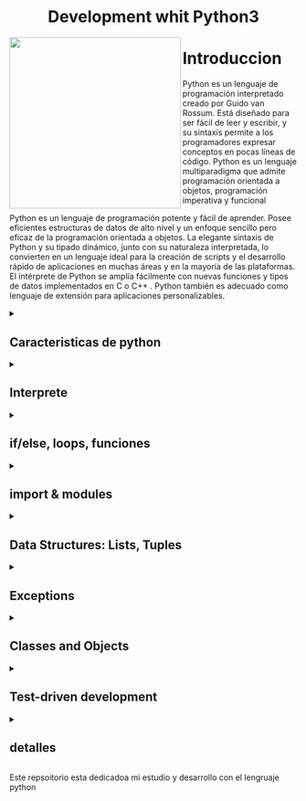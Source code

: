 <div>
<h1 align="center">Development whit Python3</h1>

<img src="https://user-images.githubusercontent.com/105575956/220216383-93914940-8588-4f2d-8237-3ad2375c47f4.png" width="300" align="left"/> 

# Introduccion

Python es un lenguaje de programación interpretado creado por Guido van Rossum. Está diseñado para ser fácil de leer y escribir, y su sintaxis permite a los programadores expresar conceptos en pocas líneas de código. Python es un lenguaje multiparadigma que admite programación orientada a objetos, programación imperativa y funcional

Python es un lenguaje de programación potente y fácil de aprender. Posee eficientes estructuras de datos de alto nivel y un enfoque sencillo pero eficaz de la programación orientada a objetos. La elegante sintaxis de Python y su tipado dinámico, junto con su naturaleza interpretada, lo convierten en un lenguaje ideal para la creación de scripts y el desarrollo rápido de aplicaciones en muchas áreas y en la mayoría de las plataformas.
El intérprete de Python se amplía fácilmente con nuevas funciones y tipos de datos implementados en C o C++ . Python también es adecuado como lenguaje de extensión para aplicaciones personalizables.

</div>

<details>
<summary><h2>Caracteristicas de python</h2></summary>

* Lenguaje de propocito general: se puede utilizar tanto para escribir una pequeña base de datos personalizada, o una aplicación GUI especializada, o un simple juego.

* Lenguaje de alto nivel: es mas facil entender la lectura y su sintaxis, se escribir programas de forma compacta y legible.

* Es un lenguaje de tipado dinamico: python reconoce el tipo de dato y lo define automaticamente, la variable se adapta segun el tipo de dato que le demos
Ejemplo:
```py
nombre = "Sapitorico" - reconoce que es una string
edad = 21 - reconnoce que el dato es un entero
```

* Lenguaje orientada a objetos: desarrollo con objetos, clases metodos objetos, etc

* Lenguaje interpretaod: interpreta linea por linea y lo transforma a lenguaje maquina, este tiene un interprete que lee las intrucciones, lo que lo hace mas facil manuipular y resolver problemas y cambiar el codigo, lo malo de esto es que lo hace mas lento.

# por que utilizar pytohn?

* cualquier desarrollador puede entender un codigo pytohn, admeas puede ser mas prductrivo ya que reduce las lineas de codigo para realizar tareas, ademas nos ahorramos corchetes y podemos ordenar de mejor manera el codigo, utilizando la indentacion.

* contiene una gran biblioteca estandar de codigo, que son pedazos de codigo reutilizables, que podemos reutilizar para casi cualquier cosa, ademas no carga todas las funcionalidades, sino que carga las que utilizemos para nuestro progrmama, importanto esos poedazos de coigo que nos permite realizar la tarea.

* podemos mezclarlo con otros lenguajes de prormacion

* multiparadigma: podemos trasladar un progrmama echo en pytohn a cualquier otro sistema operatvo

<img src="https://user-images.githubusercontent.com/105575956/220435134-58d905f1-0c2c-4d31-86c5-86d38cd72198.jpg" width="500"/>

</details>

<details>
<summary><h2>Interprete</h2></summary>

<img width="428" align="left" alt="Screenshot 2023-02-21 155701" src="https://user-images.githubusercontent.com/105575956/220434700-7e812603-527c-4b66-88ab-07114749c062.png">


Las funciones de edición de línea del intérprete incluyen edición interactiva, sustitución del historial y completado de código en sistemas que soporten la biblioteca GNU Readline.

Since Python statements often contain spaces or other command in its entirety. Some Python modules are also useful as scripts. These can be invoked using python -m module ..., which executes the source file for module as if you had spelled out its full name on the command line. When a script file is used, it is sometimes useful to be able to run the script and enter interactive mode afterwards.

Esto puede hacerse pasando -i antes del script. Cuando el intérprete conoce el nombre del script y la variable de argumentos adicionales en el módulo sys. -m, sys.argv se establece con el nombre completo del módulo localizado. Cuando los comandos se leen desde un tty, se dice que el intérprete está en modo interactivo.

En este modo solicita el siguiente comando con el prompt primario, con el prompt secundario, por defecto tres puntos . El intérprete $ python3. Python 3.

</details>

<details>
<summary><h2>if/else, loops, funciones</h2></summary>

Quizás el tipo de sentencia más conocido sea la sentencia if.

La palabra clave 'elif' es la abreviatura de 'else if', y es útil para evitar una indentación excesiva. Si está comparando el mismo valor con varias constantes, o comprobando tipos o atributos específicos, también puede encontrar útil la sentencia match

La sentencia for en Python difiere un poco de lo que puede estar acostumbrado en C o Pascal.

La sentencia pass no hace nada. Puede ser usada cuando una sentencia es requerida sintácticamente pero el programa no requiere ninguna acción pass # Ocupar-esperar la interrupción del teclado del valor en variables.

Si está utilizando clases para estructurar sus datos

Puede utilizar parámetros posicionales con algunas clases incorporadas que proporcionan un orden para sus atributos . Sólo los nombres independientes son asignados por una sentencia match.

<img src="https://user-images.githubusercontent.com/105575956/220440537-4dc93b0e-e712-40e5-a946-f08beaeb2e28.png" width="400"/>

</details>

<details>
<summary><h2>import & modules</h2></summary>

Un módulo es un fichero que contiene definiciones y sentencias de Python. El nombre del fichero es el nombre del módulo con el sufijo .
Existe incluso una variante para importar todos los nombres que define un módulo

En la mayoría de los casos los programadores de Python no utilizan esta facilidad ya que introduce que ya ha definido. Tenga en cuenta que en general la práctica de importar * de un módulo o paquete está mal vista, ya que a menudo causa código poco legible. Si el nombre del módulo va seguido de as, entonces el nombre que sigue a as se vincula directamente al módulo importado.
También se puede utilizar cuando se utiliza from con efectos similares

__init__. The __init__. Py files are required to make Python treat directories containing the file as packages. This prevents directories with a common name, on the module search path.

<img align="left" src="https://user-images.githubusercontent.com/105575956/220442375-a5094c5a-cd51-40cf-9c9a-37af4abdaf3b.jpg" width="400"/>

En Python, un módulo es un archivo que contiene código Python que puede ser utilizado en otros programas. La importación de módulos te permite acceder a funciones, clases y variables definidas en otros archivos, lo que te permite reutilizar el código y ahorrar tiempo y esfuerzo en el desarrollo de programas.

</details>

<details>
<summary><h2>Data Structures: Lists, Tuples</h2></summary>

En Python, existen varias estructuras de datos predefinidas que te permiten almacenar y manipular datos de manera eficiente. A continuación, te presento un resumen de las principales estructuras de datos en Python 3:

# listas

Una lista es una colección ordenada y mutable de elementos, que se define utilizando corchetes ([]). Los elementos de la lista pueden ser de cualquier tipo, y se pueden agregar, eliminar o modificar en cualquier momento.

```py
mi_lista = [1, 2, 3, "cuatro", "cinco"]
mi_lista.append(6)
mi_lista.remove("cuatro")
print(mi_lista)
```

# Tuplas

Una tupla es una colección ordenada e inmutable de elementos, que se define utilizando paréntesis (()). Los elementos de la tupla pueden ser de cualquier tipo, y no se pueden agregar, eliminar o modificar una vez creada.

```py
mi_tupla = (1, 2, 3, "cuatro", "cinco")
print(mi_tupla[0])
```

# Conjuntos

Un conjunto es una colección no ordenada y mutable de elementos únicos, que se define utilizando llaves ({}). Los elementos del conjunto pueden ser de cualquier tipo, y se pueden agregar o eliminar en cualquier momento.

```py
mi_conjunto = {1, 2, 3, "cuatro", "cinco"}
mi_conjunto.add(6)
mi_conjunto.remove("cuatro")
print(mi_conjunto)
```

# Diccionarios

Un diccionario es una colección no ordenada y mutable de pares clave-valor, que se define utilizando llaves ({}). Las claves deben ser únicas y pueden ser de cualquier tipo inmutable, mientras que los valores pueden ser de cualquier tipo.

```py
mi_diccionario = {"uno": 1, "dos": 2, "tres": 3, "cuatro": "cuatro", "cinco": "cinco"}
mi_diccionario["seis"] = 6
del mi_diccionario["cuatro"]
print(mi_diccionario)
```


</details>



<details>
<summary><h2>Exceptions</h2></summary>

En Python, las excepciones son errores que se producen durante la ejecución de un programa. Cuando se produce una excepción, el programa se detiene y muestra un mensaje de error que indica la causa del problema.

Para manejar las excepciones en Python, se utiliza la estructura de control try-except. El código que puede producir una excepción se coloca dentro del bloque try, y el código que maneja la excepción se coloca dentro del bloque except. Si se produce una excepción dentro del bloque try, el programa salta automáticamente al bloque except, donde se maneja la excepción.

Aquí hay un ejemplo de cómo se utiliza la estructura try-except para manejar una excepción en Python:

```py
try:
    x = 10 / 0
except ZeroDivisionError:
    print("Error: división por cero")
```

En este ejemplo, el código intenta dividir 10 por cero, lo que produce una excepción ZeroDivisionError. El programa detecta esta excepción y muestra un mensaje de error adecuado en el bloque except.

Además de la excepción ZeroDivisionError, Python tiene muchas otras excepciones integradas que se pueden utilizar para manejar diferentes tipos de errores. También es posible crear tus propias excepciones personalizadas mediante la definición de una clase de excepción.

En resumen, las excepciones son una parte importante del manejo de errores en Python. Al utilizar la estructura de control try-except, puedes manejar las excepciones de manera efectiva y evitar que tu programa se detenga debido a un error.

```py
# Manejo de excepciones de índice fuera de rango
lista = [1, 2, 3]
try:
    print(lista[3])
except IndexError:
    print("Error: índice fuera de rango")

# Manejo de excepciones de valor incorrecto
numero = input("Ingrese un número: ")
try:
    numero = int(numero)
except ValueError:
    print("Error: el valor ingresado no es un número")

# Manejo de excepciones personalizadas
class ErrorPersonalizado(Exception):
    pass

try:
    raise ErrorPersonalizado("Este es un error personalizado")
except ErrorPersonalizado as e:
    print("Se produjo un error personalizado:", e)
```

En el primer ejemplo, se intenta acceder a un elemento de una lista que no existe, lo que produce una excepción IndexError. En el bloque except, se maneja la excepción y se muestra un mensaje de error adecuado.

En el segundo ejemplo, se pide al usuario que ingrese un número, pero si el valor ingresado no se puede convertir a un entero, se produce una excepción ValueError. El bloque except maneja la excepción y muestra un mensaje de error adecuado.

En el tercer ejemplo, se define una excepción personalizada mediante la definición de una clase de excepción. En el bloque try, se levanta la excepción personalizada, y en el bloque except, se maneja la excepción y se muestra un mensaje de error personalizado.

En Python, también es posible utilizar la cláusula finally para ejecutar código que debe ejecutarse independientemente de si se produce una excepción o no. Aquí hay un ejemplo:

```py
try:
    archivo = open("archivo.txt", "r")
    contenido = archivo.read()
    print(contenido)
except IOError:
    print("Error: no se pudo leer el archivo")
finally:
    archivo.close()
```

En este ejemplo, el código intenta abrir un archivo y leer su contenido. Si se produce una excepción IOError, se maneja la excepción y se muestra un mensaje de error adecuado. En cualquier caso, el archivo se cierra en el bloque finally.

En resumen, las excepciones son una herramienta poderosa en Python para manejar errores y evitar que el programa se detenga debido a un problema. Al utilizar la estructura de control try-except-finally, puedes manejar las excepciones de manera efectiva y garantizar que tu código se ejecute de manera segura.

En programación, los errores son inevitables, y es importante saber cómo manejarlos de manera efectiva para evitar que el programa se detenga debido a un problema. En Python, los errores se manejan mediante el uso de excepciones, que son objetos que representan un problema que se ha producido durante la ejecución del programa.

Para manejar los errores en Python, se utiliza la estructura de control try-except. El código que puede producir una excepción se coloca dentro del bloque try, y el código que maneja la excepción se coloca dentro del bloque except. Si se produce una excepción dentro del bloque try, el programa salta automáticamente al bloque except, donde se maneja la excepción.

En Python, hay muchos tipos de excepciones integradas que se pueden utilizar para manejar diferentes tipos de errores, como la excepción ZeroDivisionError que se produce cuando se intenta dividir por cero, la excepción IndexError que se produce cuando se intenta acceder a un índice fuera de rango en una lista, y la excepción ValueError que se produce cuando se intenta convertir un valor que no es válido a un tipo de datos determinado.

Además de las excepciones integradas, también es posible definir tus propias excepciones personalizadas mediante la definición de una clase de excepción.

En resumen, los errores son una parte inevitable de la programación, pero con el manejo adecuado de excepciones, puedes evitar que los errores detengan tu programa y garantizar que tu código se ejecute de manera segura. La estructura try-except es una herramienta esencial para manejar excepciones en Python, y al conocer las excepciones integradas y cómo definir tus propias excepciones personalizadas, puedes manejar una amplia variedad de errores de manera efectiva.

</details>

<details>
<summary><h2>Classes and Objects</h2></summary>

En Python, una clase es un conjunto de atributos y métodos que definen un objeto. Un objeto es una instancia de una clase, que puede contener datos y tener la capacidad de realizar acciones específicas.

Para definir una clase, se utiliza la palabra clave class, seguida del nombre de la clase y dos puntos. Luego, se definen los atributos y métodos de la clase. Aquí hay un ejemplo de cómo definir una clase simple:

```py
class Persona:
    def __init__(self, nombre, edad):
        self.nombre = nombre
        self.edad = edad

    def saludar(self):
        print(f"Hola, mi nombre es {self.nombre} y tengo {self.edad} años.")
```

En este ejemplo, la clase Persona tiene dos atributos: nombre y edad, y un método llamado saludar(), que imprime un mensaje de saludo en la consola.

Para crear un objeto a partir de una clase, se utiliza la sintaxis NombreDeLaClase() y se pueden proporcionar argumentos para los atributos de la clase. Aquí hay un ejemplo:

```py
persona1 = Persona("Juan", 30)
persona1.saludar()
```

En este ejemplo, se crea un objeto llamado persona1 a partir de la clase Persona y se le asignan los valores "Juan" y 30 a los atributos nombre y edad. Luego, se llama al método saludar() del objeto persona1, que imprime el mensaje "Hola, mi nombre es Juan y tengo 30 años." en la consola.

En Python, los objetos pueden heredar atributos y métodos de otras clases. Esto se logra mediante la definición de una clase hija que hereda de una clase padre. Aquí hay un ejemplo:

```py
class Empleado(Persona):
    def __init__(self, nombre, edad, salario):
        super().__init__(nombre, edad)
        self.salario = salario

    def presentarse(self):
        print(f"Soy {self.nombre}, tengo {self.edad} años y mi salario es de {self.salario} dólares.")
```

En este ejemplo, la clase Empleado hereda de la clase Persona y tiene un atributo adicional llamado salario y un método llamado presentarse(), que imprime un mensaje de presentación en la consola.

En resumen, las clases y los objetos son fundamentales en la programación orientada a objetos de Python. Las clases definen los atributos y métodos de los objetos, y los objetos son instancias de una clase que contienen datos y tienen la capacidad de realizar acciones específicas. La herencia de clases permite la creación de clases hijas que heredan atributos y métodos de una clase padre. Al comprender cómo definir y utilizar clases y objetos en Python, puedes crear programas más estructurados, fáciles de mantener y extensibles.

Variables that belong to an object or class are referred to as fields. Such functions are called methods of the class. This terminology is important because it helps us to differentiate between functions and variables which are independent and those which belong to a class or object. Collectively, the fields and methods can be referred to as the attributes of that class.

Fields are of two types - they can belong to each instance/object of the class or they can belong to the class itself. They are called instance variables and class variables respectively.

The self

Class methods have only one specific difference from ordinary functions - they must have an extra first name that has to be added to the beginning of the parameter list, but you do not give a value for this parameter when you call the method, Python will provide it. This particular variable refers to the object itself, and by convention, it is given the name self. When you call a method of this object as myobject. Method, this is automatically converted by Python into MyClass.

Method -this is all the special self is about. This also means that if you have a method which takes no arguments, then you still have to have one argument - the self.

<details>
<summary><h2>Properties, Getters and Setters</h2></summary>

En Python, las propiedades, getters y setters son herramientas que se utilizan para controlar el acceso y la modificación de atributos de una clase. Estas herramientas permiten que los atributos de una clase sean manipulados de forma controlada y segura.

Las propiedades son métodos que se utilizan para acceder y modificar los atributos de una clase. Se definen mediante el uso del decorador @property y se acceden mediante la sintaxis de un atributo. Aquí hay un ejemplo:

```py
class Persona:
    def __init__(self, nombre):
        self._nombre = nombre

    @property
    def nombre(self):
        return self._nombre

    @nombre.setter
    def nombre(self, nombre):
        self._nombre = nombre
```

En este ejemplo, la clase Persona tiene un atributo _nombre que se accede a través de la propiedad nombre. La propiedad nombre tiene un getter que devuelve el valor del atributo _nombre y un setter que permite modificar el valor del atributo _nombre. La sintaxis para acceder y modificar la propiedad nombre es similar a la de un atributo normal:

```py
persona = Persona("Juan")
print(persona.nombre)  # Salida: Juan
persona.nombre = "Pedro"
print(persona.nombre)  # Salida: Pedro
```

En este ejemplo, se crea un objeto persona de la clase Persona con el nombre "Juan". Luego, se accede al valor del atributo _nombre a través de la propiedad nombre y se modifica el valor del atributo _nombre a "Pedro" a través del setter de la propiedad nombre.

Los getters y setters son métodos que se utilizan para acceder y modificar los atributos de una clase, respectivamente. Estos métodos se definen de manera similar a las propiedades, pero se llaman explícitamente en lugar de accederse mediante la sintaxis de un atributo. Aquí hay un ejemplo:

```py
class Rectangulo:
    def __init__(self, ancho, altura):
        self._ancho = ancho
        self._altura = altura

    def get_ancho(self):
        return self._ancho

    def set_ancho(self, ancho):
        self._ancho = ancho

    def get_altura(self):
        return self._altura

    def set_altura(self, altura):
        self._altura = altura

    def area(self):
        return self._ancho * self._altura

```

En este ejemplo, la clase Rectangulo tiene dos atributos, _ancho y _altura, que se acceden y modifican mediante los métodos get_ancho(), set_ancho(), get_altura() y set_altura(). El método area() calcula y devuelve el área del rectángulo. Para acceder y modificar los atributos _ancho y _altura, se utilizan los métodos correspondientes:

```py
rectangulo = Rectangulo(10, 20)
print(rectangulo.get_ancho())  # Salida: 10
print(rectangulo.get_altura())  # Salida: 20
rectangulo.set_ancho(5)
rectangulo.set_altura(10)
print(rectangulo.area())  # Salida: 50
```
En este ejemplo, se crea un objeto rectangulo de la clase Rectangulo con un ancho de 10 y una altura de 20.
</details>


</details>


<details>
<summary><h2>Test-driven development</h2></summary>


# Doctests

Los doctest son una herramienta de Python que permiten escribir pruebas en la misma documentación de una función o módulo. Los doctest son útiles porque pueden ayudar a garantizar que el código funciona correctamente al mismo tiempo que proporciona una documentación clara y concisa.

Un ejemplo de doctest podría ser la siguiente función que calcula la suma de dos números:

```py
def suma(a, b):
    """
    Esta función calcula la suma de dos números.

    Ejemplos:
    >>> suma(2, 3)
    5
    >>> suma(-1, 1)
    0
    >>> suma(0, 0)
    0
    """
    return a + b
```
En este ejemplo, la documentación de la función suma incluye ejemplos de cómo se puede llamar la función y qué resultado se espera en cada caso. Los ejemplos están escritos en un formato similar al de una sesión interactiva de Python, donde el símbolo >>> indica una entrada de usuario y el resultado esperado se escribe después.

Para ejecutar los doctest, se utiliza el módulo doctest de Python. Por ejemplo:

```py
import doctest

doctest.testmod()
```

o de forma manual en la temrinal

```py
python3 -m doctest -v
```

Esto ejecuta todos los doctest en un módulo y produce una salida que indica si los resultados esperados coinciden con los resultados reales.

Los doctest son útiles porque permiten asegurarse de que la documentación es precisa y que el código funciona como se espera. Además, los doctest son fáciles de escribir y pueden proporcionar una forma rápida y sencilla de probar pequeñas piezas de código.

Es importante tener en cuenta que los doctest no deben ser utilizados como una herramienta exhaustiva de pruebas. Los doctest sólo prueban los casos de prueba explícitamente incluidos en la documentación, por lo que es necesario utilizar otras herramientas de pruebas para garantizar que el código funciona correctamente en todos los casos posibles.


# Unitests

Unittest es un módulo de Python que se utiliza para escribir y ejecutar pruebas unitarias. Las pruebas unitarias son un tipo de prueba de software que se centra en probar cada componente individual del código para asegurarse de que funciona correctamente.

Para utilizar el módulo Unittest, se crean clases que heredan de unittest.TestCase. Dentro de estas clases, se definen métodos de prueba que utilizan los métodos de aserción proporcionados por Unittest para verificar si el comportamiento del código es el esperado.

Un ejemplo de prueba unitaria con Unittest sería el siguiente:

```py
import unittest

def suma(a, b):
    return a + b

class TestSuma(unittest.TestCase):
    def test_suma_positivos(self):
        self.assertEqual(suma(2, 3), 5)

    def test_suma_negativos(self):
        self.assertEqual(suma(-1, -1), -2)

    def test_suma_cero(self):
        self.assertEqual(suma(0, 0), 0)

if __name__ == '__main__':
    unittest.main()
```

En este ejemplo, se define una función suma que calcula la suma de dos números. Luego, se crea una clase TestSuma que hereda de unittest.TestCase y se definen tres métodos de prueba: test_suma_positivos, test_suma_negativos y test_suma_cero. Cada método de prueba utiliza un método de aserción de Unittest (self.assertEqual) para verificar si el resultado de la función suma coincide con el resultado esperado.

Finalmente, se utiliza la sentencia if __name__ == '__main__' para indicar que se debe ejecutar la función unittest.main() para ejecutar las pruebas.

Unittest es una herramienta poderosa y flexible para escribir pruebas unitarias en Python. Permite definir conjuntos de pruebas complejas y ejecutarlas de forma automatizada. Además, Unittest se integra bien con otras herramientas de pruebas y puede utilizarse en conjunción con doctest para proporcionar una cobertura completa de las pruebas en un proyecto.

El Desarrollo Guiado por Pruebas (Test-driven development, TDD) es una práctica de programación en la que se escriben pruebas antes de escribir el código. El objetivo es mejorar la calidad del código y asegurarse de que cumple con los requisitos específicos.

El proceso de TDD se realiza en tres fases:

Red: escribir una prueba fallida que describa el comportamiento deseado.
Green: escribir el código mínimo necesario para que la prueba pase.
Refactor: mejorar el código existente sin cambiar su comportamiento, asegurándose de que todas las pruebas sigan pasando.
Un ejemplo de TDD podría ser la implementación de una función que sume dos números:

```py
import unittest

class TestSum(unittest.TestCase):
    def test_sum(self):
        self.assertEqual(sum(1, 2), 3)
        self.assertEqual(sum(0, 0), 0)
        self.assertEqual(sum(-1, 1), 0)
        
def sum(a, b):
    return a + b
```

En este ejemplo, se crea una clase de prueba TestSum que hereda de la clase unittest.TestCase. La clase de prueba tiene un método de prueba test_sum que prueba la función sum con diferentes entradas y compara el resultado con un valor esperado utilizando el método assertEqual. En este caso, la función sum simplemente devuelve la suma de los dos números de entrada.

En la fase "Red" de TDD, la prueba falla porque la función sum no ha sido implementada todavía.

En la fase "Green", se implementa la función sum para que pase las pruebas escritas previamente.

Finalmente, en la fase "Refactor", se puede mejorar el código existente sin cambiar su comportamiento. En este ejemplo, la función sum es bastante simple y no hay mucho que refactorizar, pero en proyectos más grandes, esta fase puede ser muy importante para mantener un código limpio y fácil de entender.

El TDD puede llevar más tiempo al principio, pero a largo plazo puede ahorrar tiempo y dinero, ya que se asegura de que el código funciona como se espera y es fácil de mantener. Además, la práctica del TDD fomenta la escritura de código modular y bien estructurado.

</details>


<details>
<summary><h2>detalles</h2></summary>

```py
del - operador para borrar datos en la memoria
ejemplo
nombre = "sapito"
del nombre
"""se borro la variable en la memoria"""
```
esto va por oreden de lectura por ejemplo:

```py
nombre = "sapito"
completo = f"{nombre}rico" - la seccion donde esta nombre ya adquirio el valor de la variable ya creado completo.
del nombre
print(completo)
output: sapitorico
```


</details>

<p>Este repsoitorio esta dedicadoa mi estudio y desarrollo con el lengruaje python</p>
